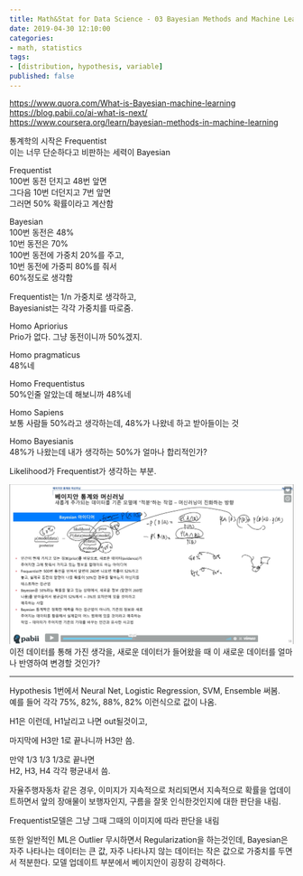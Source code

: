 ```yaml
---
title: Math&Stat for Data Science - 03 Bayesian Methods and Machine Learning
date: 2019-04-30 12:10:00
categories:
- math, statistics
tags:
- [distribution, hypothesis, variable]
published: false
---
```


https://www.quora.com/What-is-Bayesian-machine-learning  
https://blog.pabii.co/ai-what-is-next/  
https://www.coursera.org/learn/bayesian-methods-in-machine-learning  


통계학의 시작은 Frequentist  
이는 너무 단순하다고 비판하는 세력이 Bayesian  

Frequentist  
100번 동전 던지고 48번 앞면  
그다음 10번 더던지고 7번 앞면  
그러면 50% 확률이라고 계산함  

Bayesian  
100번 동전은 48%  
10번 동전은 70%  
100번 동전에 가중치 20%를 주고,  
10번 동전에 가중피 80%를 줘서  
60%정도로 생각함  

Frequentist는 1/n 가중치로 생각하고,  
Bayesianist는 각각 가중치를 따로줌.  

Homo Apriorius  
Prio가 없다. 그냥 동전이니까 50%겠지.  

Homo pragmaticus  
48%네  

Homo Frequentistus  
50%인줄 알았는데 해보니까 48%네  

Homo Sapiens  
보통 사람들 50%라고 생각하는데, 48%가 나왔네 하고 받아들이는 것  

Homo Bayesianis  
48%가 나왔는데 내가 생각하는 50%가 얼마나 합리적인가?  

Likelihood가 Frequentist가 생각하는 부분.  

![Bayesian](assets/figures/Bayesian1.png)  
이전 데이터를 통해 가진 생각을, 새로운 데이터가 들어왔을 때 이 새로운 데이터를 얼마나 반영하여 변경할 것인가?  

- - -

Hypothesis 1번에서 Neural Net, Logistic Regression, SVM, Ensemble 써봄.  
예를 들어 각각 75%, 82%, 88%, 82% 이런식으로 값이 나옴.  

H1은 이런데, H1날리고 나면 out될것이고,  

마지막에 H3만 1로 끝나니까 H3만 씀.  

만약 1/3 1/3 1/3로 끝나면  
H2, H3, H4 각각 평균내서 씀.  

자율주행자동차 같은 경우, 이미지가 지속적으로 처리되면서 지속적으로 확률을 업데이트하면서 앞의 장애물이 보행자인지, 구름을 잘못 인식한것인지에 대한 판단을 내림.  

Frequentist모델은 그냥 그때 그때의 이미지에 따라 판단을 내림  

또한 일반적인 ML은 Outlier 무시하면서 Regularization을 하는것인데, Bayesian은 자주 나타나는 데이터는 큰 값, 자주 나타나지 않는 데이터는 작은 값으로 가중치를 두면서 적분한다. 모델 업데이트 부분에서 베이지안이 굉장히 강력하다. 